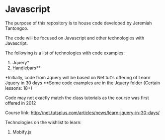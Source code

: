 Javascript
=====================

The purpose of this repository is to house code developed by Jeremiah Tantongco.

The code will be focused on Javascript and other technologies with Javascript.

The following is a list of technologies with code examples:

1. Jquery*
2. Handlebars**

*Initially, code from Jquery will be based on Net tut's offering of Learn Jquery in 30 days
**Some code examples are in the Jquery folder (Certain lessons: 18+)

Code may not exactly match the class tutorials as the course was first offered in 2012

Course link: http://net.tutsplus.com/articles/news/learn-jquery-in-30-days/

Technologies on the wishlist to learn:

1. Mobify.js
